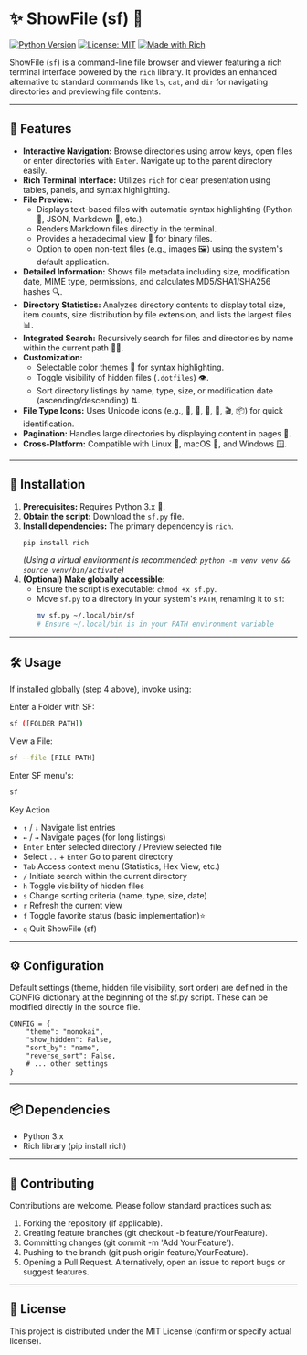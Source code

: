 # ✨ ShowFile (sf) 📂

[![Python Version](https://img.shields.io/badge/Python-3.x-blue.svg)](https://python.org)
[![License: MIT](https://img.shields.io/badge/License-MIT-yellow.svg)](https://opensource.org/licenses/MIT)
[![Made with Rich](https://img.shields.io/badge/Made%20with-Rich-cyan.svg)](https://github.com/Textualize/rich)

ShowFile (`sf`) is a command-line file browser and viewer featuring a rich terminal interface powered by the `rich` library. It provides an enhanced alternative to standard commands like `ls`, `cat`, and `dir` for navigating directories and previewing file contents.

---

## 🌟 Features

* **Interactive Navigation:** Browse directories using arrow keys, open files or enter directories with `Enter`. Navigate up to the parent directory easily.
* **Rich Terminal Interface:** Utilizes `rich` for clear presentation using tables, panels, and syntax highlighting.
* **File Preview:**
    * Displays text-based files with automatic syntax highlighting (Python 🐍, JSON, Markdown 📝, etc.).
    * Renders Markdown files directly in the terminal.
    * Provides a hexadecimal view 👾 for binary files.
    * Option to open non-text files (e.g., images 🖼️) using the system's default application.
* **Detailed Information:** Shows file metadata including size, modification date, MIME type, permissions, and calculates MD5/SHA1/SHA256 hashes 🔍.
* **Directory Statistics:** Analyzes directory contents to display total size, item counts, size distribution by file extension, and lists the largest files 📊.
* **Integrated Search:** Recursively search for files and directories by name within the current path 🕵️‍♀️.
* **Customization:**
    * Selectable color themes 🎨 for syntax highlighting.
    * Toggle visibility of hidden files (`.dotfiles`) 👁️.
    * Sort directory listings by name, type, size, or modification date (ascending/descending) ⇅.
* **File Type Icons:** Uses Unicode icons (e.g., 📁, 📄, 🐍, 🎵, 🎬, 📦) for quick identification.
* **Pagination:** Handles large directories by displaying content in pages 📖.
* **Cross-Platform:** Compatible with Linux 🐧, macOS 🍎, and Windows 🪟.

---

## 🚀 Installation

1.  **Prerequisites:** Requires Python 3.x 🐍.
2.  **Obtain the script:** Download the `sf.py` file.
3.  **Install dependencies:** The primary dependency is `rich`.
    ```bash
    pip install rich
    ```
    *(Using a virtual environment is recommended: `python -m venv venv && source venv/bin/activate`)*
4.  **(Optional) Make globally accessible:**
    * Ensure the script is executable: `chmod +x sf.py`.
    * Move `sf.py` to a directory in your system's `PATH`, renaming it to `sf`:
        ```bash
        mv sf.py ~/.local/bin/sf
        # Ensure ~/.local/bin is in your PATH environment variable
        ```

---

## 🛠️ Usage

If installed globally (step 4 above), invoke using:

Enter a Folder with SF:
```bash
sf ([FOLDER PATH])
```

View a File:
```bash
sf --file [FILE PATH]
```

Enter SF menu's:
```bash
sf
```

Key	Action		
* `↑` / `↓`	Navigate list entries		
* `←` / `→`	Navigate pages (for long listings)		
* `Enter`	Enter selected directory / Preview selected file		
* Select `..` + `Enter`	Go to parent directory		
* `Tab`	Access context menu (Statistics, Hex View, etc.)		
* `/`	Initiate search within the current directory		
* `h`	Toggle visibility of hidden files		
* `s`	Change sorting criteria (name, type, size, date)		
* `r`	Refresh the current view		
* `f`	Toggle favorite status (basic implementation)⭐		
* `q`	Quit ShowFile (sf)

---

## ⚙️ Configuration

Default settings (theme, hidden file visibility, sort order) are defined in the CONFIG dictionary at the beginning of the sf.py script. These can be modified directly in the source file.

```
CONFIG = {
    "theme": "monokai",
    "show_hidden": False,
    "sort_by": "name",
    "reverse_sort": False,
    # ... other settings
}
```

---

## 📦 Dependencies

* Python 3.x
* Rich library (pip install rich)

---

## 🙏 Contributing

Contributions are welcome. Please follow standard practices such as:

1. Forking the repository (if applicable).
2. Creating feature branches (git checkout -b feature/YourFeature).
3. Committing changes (git commit -m 'Add YourFeature').
4. Pushing to the branch (git push origin feature/YourFeature).
5. Opening a Pull Request. Alternatively, open an issue to report bugs or suggest features.

---

## 📜 License

This project is distributed under the MIT License (confirm or specify actual license).
